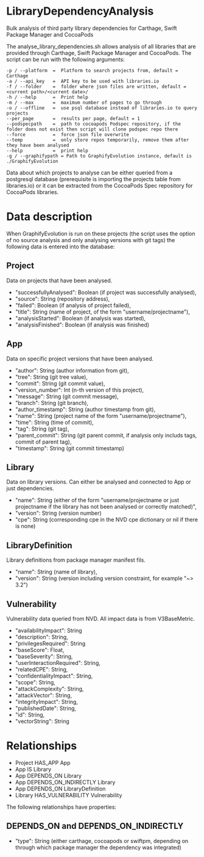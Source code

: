 # LibraryDependencyAnalysis
Bulk analysis of third party library dependencies for Carthage, Swift Package Manager and CocoaPods

The analyse_library_dependencies.sh allows analysis of all libraries that are provided through Carthage, Swift Package Manager and CocoaPods. The script can be run with the following arguments: 

    -p / --platform  =  Platform to search projects from, default = Carthage
    -a / --api_key   =  API key to be used with libraries.io
    -f / --folder    =  folder where json files are written, default = <current path>/<current date>/
    -h / --help      =  Print help
    -m / --max       =  maximum number of pages to go through
    -o / --offline   =  use psql database instead of libraries.io to query projects
    --per_page       =  results per page, default = 1
    --podspecpath    =  path to cocoapods Podspec repository, if the folder does not exist then script will clone podspec repo there
    --force          =  force json file overwrite
    --temp           =  only store repos temporarily, remove them after they have been analysed
    --help           =  print help
    -g / --graphifypath = Path to GraphifyEvolution instance, default is ./GraphifyEvolution
  
Data about which projects to analyse can be either queried from a postgresql database (prerequisite is importing the projects table from libraries.io) or it can be extracted from the CocoaPods Spec repository for CocoaPods libraries. 

# Data description

When GraphifyEvolution is run on these projects (the script uses the option of no source analysis and only analysing versions with git tags) the following data is entered into the database: 

## Project
Data on projects that have been analysed. 

- "successfullyAnalysed": Boolean (if project was successfully analysed),
- "source": String (repository address),
- "failed": Boolean (if analysis of project failed),
- "title": String (name of project, of the form "username/projectname"),
- "analysisStarted": Boolean (if analysis was started),
- "analysisFinished": Boolean (if analysis was finished)

## App
Data on specific project versions that have been analysed. 

- "author": String (author information from git),
- "tree": String (git tree value),
- "commit": String (git commit value),
- "version_number": Int (n-th version of this project),
- "message": String (git commit message),
- "branch": String (git branch),
- "author_timestamp": String (author timestamp from git),
- "name": String (project name of the form "username/projectname"),
- "time": String (time of commit),
- "tag": String (git tag),
- "parent_commit": String (git parent commit, if analysis only includs tags, commit of parent tag),
- "timestamp": String (git commit timestamp)

## Library
Data on library versions. Can either be analysed and connected to App or just dependencies. 

- "name": String (either of the form "username/projectname or just projectname if the library has not been analysed or correctly matched)",
- "version": String (version number)
- "cpe": String (corresponding cpe in the NVD cpe dictionary or nil if there is none)

## LibraryDefinition
Library definitions from package manager manifest fils. 

- "name": String (name of library),
- "version": String (version including version constraint, for example "~> 3.2")

## Vulnerability
Vulnerability data queried from NVD. All impact data is from V3BaseMetric. 

- "availabilityImpact": String
- "description": String,
- "privilegesRequired": String
- "baseScore": Float, 
- "baseSeverity": String,
- "userInteractionRequired": String,
- "relatedCPE": String,
- "confidentialityImpact": String,
- "scope": String,
- "attackComplexity": String,
- "attackVector": String,
- "integrityImpact": String,
- "publishedDate": String,
- "id": String,
- "vectorString": String

# Relationships

- Project HAS_APP App
- App IS Library
- App DEPENDS_ON Library
- App DEPENDS_ON_INDIRECTLY Library
- App DEPENDS_ON LibraryDefinition
- Library HAS_VULNERABILITY Vulnerability

The following relationships have properties: 

## DEPENDS_ON and DEPENDS_ON_INDIRECTLY

- "type": String (either carthage, cocoapods or swiftpm, depending on through which package manager the dependency was integrated)


